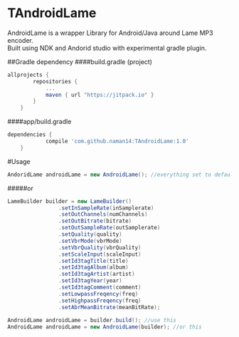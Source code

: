 # TAndroidLame

AndroidLame is a wrapper Library for Android/Java around Lame MP3 encoder.  
Built using NDK and Andorid studio with experimental gradle plugin.

##Gradle dependency
####build.gradle (project)
```gradle
allprojects {
		repositories {
			...
			maven { url "https://jitpack.io" }
		}
	}
```
####app/build.gradle
```gradle
dependencies {
	        compile 'com.github.naman14:TAndroidLame:1.0'
	}
```	

#Usage

```java
AndoridLame androidLame = new AndroidLame(); //everything set to defaults
```
#####or

```java
LameBuilder builder = new LameBuilder()
                .setInSampleRate(inSamplerate)
                .setOutChannels(numChannels)
                .setOutBitrate(bitrate)
                .setOutSampleRate(outSamplerate)
                .setQuality(quality)
                .setVbrMode(vbrMode)
                .setVbrQuality(vbrQuality)
                .setScaleInput(scaleInput)
                .setId3tagTitle(title)
                .setId3tagAlbum(album)
                .setId3tagArtist(artist)
                .setId3tagYear(year)
                .setId3tagComment(comment)
                .setLowpassFreqency(freq)
                .setHighpassFreqency(freq)
                .setAbrMeanBitrate(meanBitRate);
              
AndroidLame androidLame = builder.build(); //use this
AndroidLame androidLame = new AndroidLame(builder); //or this
```
